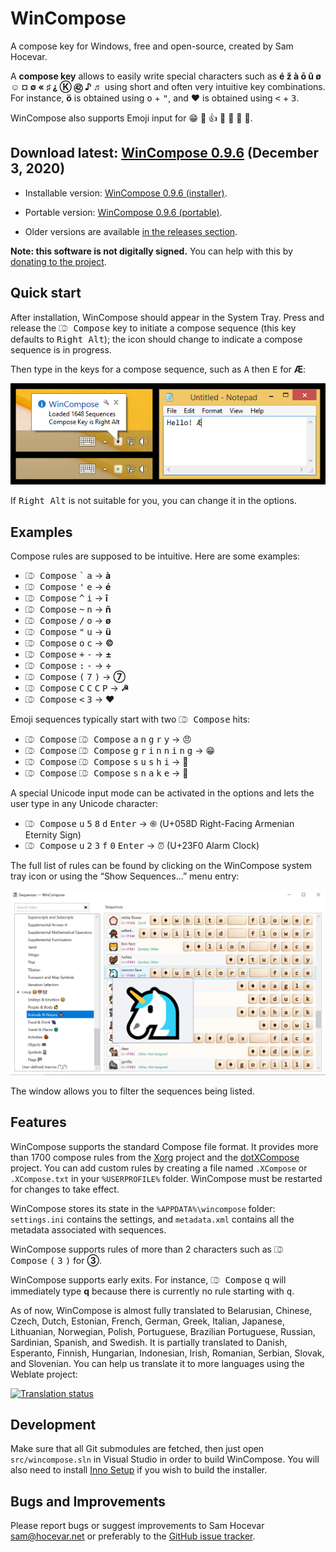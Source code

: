 ﻿WinCompose
==========

A compose key for Windows, free and open-source, created by Sam Hocevar.

A **compose key** allows to easily write special characters such as **é
ž à ō û ø ☺ ¤ ∅ « ♯ ⸘ Ⓚ ㊷ ♪ ♬** using short and often
very intuitive key combinations. For instance, **ö** is obtained using
<kbd>o</kbd> + <kbd>"</kbd>, and **♥** is obtained using <kbd>&lt;</kbd>
\+ <kbd>3</kbd>.

WinCompose also supports Emoji input for 😁 👻 👍 💩 🎁 🌹 🐊.

Download latest: [WinCompose 0.9.6](https://github.com/samhocevar/wincompose/releases/download/v0.9.6/WinCompose-Setup-0.9.6.exe) (December 3, 2020)
-----------------------------------

 * Installable version: [WinCompose 0.9.6 (installer)](https://github.com/samhocevar/wincompose/releases/download/v0.9.6/WinCompose-Setup-0.9.6.exe).

 * Portable version: [WinCompose 0.9.6 (portable)](https://github.com/samhocevar/wincompose/releases/download/v0.9.6/WinCompose-NoInstall-0.9.6.zip).

 * Older versions are available [in the releases section](https://github.com/samhocevar/wincompose/releases/).

**Note: this software is not digitally signed.** You can help with this by [donating to the project](http://wincompose.info/donate/).

Quick start
-----------

After installation, WinCompose should appear in the System Tray. Press and
release the <kbd>⎄ Compose</kbd> key to initiate a compose sequence (this key
defaults to <kbd>Right Alt</kbd>); the icon should change to indicate a compose
sequence is in progress.

Then type in the keys for a compose sequence, such as <kbd>A</kbd> then
<kbd>E</kbd> for **Æ**:

![Quick Launch](/web/shot1.png)

If <kbd>Right Alt</kbd> is not suitable for you, you can change it in the options.

Examples
--------

Compose rules are supposed to be intuitive. Here are some examples:

 - <kbd>⎄ Compose</kbd> <kbd>\`</kbd> <kbd>a</kbd> → **à**
 - <kbd>⎄ Compose</kbd> <kbd>'</kbd> <kbd>e</kbd> → **é**
 - <kbd>⎄ Compose</kbd> <kbd>^</kbd> <kbd>i</kbd> → **î**
 - <kbd>⎄ Compose</kbd> <kbd>~</kbd> <kbd>n</kbd> → **ñ**
 - <kbd>⎄ Compose</kbd> <kbd>/</kbd> <kbd>o</kbd> → **ø**
 - <kbd>⎄ Compose</kbd> <kbd>"</kbd> <kbd>u</kbd> → **ü**
 - <kbd>⎄ Compose</kbd> <kbd>o</kbd> <kbd>c</kbd> → **©**
 - <kbd>⎄ Compose</kbd> <kbd>+</kbd> <kbd>-</kbd> → **±**
 - <kbd>⎄ Compose</kbd> <kbd>:</kbd> <kbd>-</kbd> → **÷**
 - <kbd>⎄ Compose</kbd> <kbd>(</kbd> <kbd>7</kbd> <kbd>)</kbd> → **⑦**
 - <kbd>⎄ Compose</kbd> <kbd>C</kbd> <kbd>C</kbd> <kbd>C</kbd> <kbd>P</kbd> → **☭**
 - <kbd>⎄ Compose</kbd> <kbd>&lt;</kbd> <kbd>3</kbd> → **♥**

Emoji sequences typically start with two <kbd>⎄ Compose</kbd> hits:

 - <kbd>⎄ Compose</kbd> <kbd>⎄ Compose</kbd> <kbd>a</kbd> <kbd>n</kbd> <kbd>g</kbd> <kbd>r</kbd> <kbd>y</kbd> → 😠
 - <kbd>⎄ Compose</kbd> <kbd>⎄ Compose</kbd> <kbd>g</kbd> <kbd>r</kbd> <kbd>i</kbd> <kbd>n</kbd> <kbd>n</kbd> <kbd>i</kbd> <kbd>n</kbd> <kbd>g</kbd> → 😁
 - <kbd>⎄ Compose</kbd> <kbd>⎄ Compose</kbd> <kbd>s</kbd> <kbd>u</kbd> <kbd>s</kbd> <kbd>h</kbd> <kbd>i</kbd> → 🍣
 - <kbd>⎄ Compose</kbd> <kbd>⎄ Compose</kbd> <kbd>s</kbd> <kbd>n</kbd> <kbd>a</kbd> <kbd>k</kbd> <kbd>e</kbd> → 🐍

A special Unicode input mode can be activated in the options and lets
the user type in any Unicode character:

 - <kbd>⎄ Compose</kbd> <kbd>u</kbd> <kbd>5</kbd> <kbd>8</kbd> <kbd>d</kbd> <kbd>Enter</kbd> → ֍ (U+058D Right-Facing Armenian Eternity Sign)
 - <kbd>⎄ Compose</kbd> <kbd>u</kbd> <kbd>2</kbd> <kbd>3</kbd> <kbd>f</kbd> <kbd>0</kbd> <kbd>Enter</kbd> → ⏰ (U+23F0 Alarm Clock)

The full list of rules can be found by clicking on the WinCompose system tray
icon or using the “Show Sequences…” menu entry:

![Sequence List](/web/shot2.png)

The window allows you to filter the sequences being listed.

Features
--------

WinCompose supports the standard Compose file format. It provides more than
1700 compose rules from the [Xorg](http://www.x.org/wiki/) project and the
[dotXCompose](https://github.com/kragen/xcompose) project. You can add custom
rules by creating a file named `.XCompose` or `.XCompose.txt` in your
`%USERPROFILE%` folder. WinCompose must be restarted for changes to take
effect.

WinCompose stores its state in the `%APPDATA%\wincompose` folder: `settings.ini`
contains the settings, and `metadata.xml` contains all the metadata associated
with sequences.

WinCompose supports rules of more than 2 characters such as <kbd>⎄ Compose</kbd>
<kbd>(</kbd> <kbd>3</kbd> <kbd>)</kbd> for **③**.

WinCompose supports early exits. For instance, <kbd>⎄ Compose</kbd> <kbd>q</kbd> will
immediately type **q** because there is currently no rule starting with <kbd>q</kbd>.

As of now, WinCompose is almost fully translated to Belarusian, Chinese,
Czech, Dutch, Estonian, French, German, Greek, Italian, Japanese, Lithuanian,
Norwegian, Polish, Portuguese, Brazilian Portuguese, Russian, Sardinian,
Spanish, and Swedish. It is partially translated to Danish, Esperanto, Finnish,
Hungarian, Indonesian, Irish, Romanian, Serbian, Slovak, and Slovenian. You
can help us translate it to more languages using the Weblate project:

<a href="https://hosted.weblate.org/engage/wincompose/?utm_source=widget"><img src="https://hosted.weblate.org/widgets/wincompose-287x66-white.png" alt="Translation status" /></a>

Development
-----------

Make sure that all Git submodules are fetched, then just open `src/wincompose.sln`
in Visual Studio in order to build WinCompose. You will also need to install
[Inno Setup](https://jrsoftware.org/isinfo.php) if you wish to build the installer.

Bugs and Improvements
---------------------

Please report bugs or suggest improvements to Sam Hocevar <sam@hocevar.net>
or preferably to the [GitHub issue tracker](https://github.com/samhocevar/wincompose/issues).
